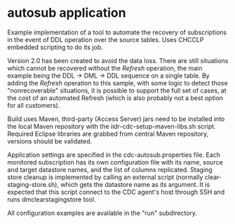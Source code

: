 
# autosub application

Example implementation of a tool to automate the recovery of subscriptions in the event of DDL operation over the source tables. Uses CHCCLP embedded scripting to do its job.

Version 2.0 has been created to avoid the data loss.
There are still situations which cannot be recovered without the *Refresh* operation, the main example being the DDL -> DML -> DDL sequence on a single table.
By adding the *Refresh* operation to this sample, with some logic to detect those "nonrecoverable" situations, it is possible to support the full set of cases, at the cost of an automated Refresh (which is also probably not a best option for all customers).

Build uses Maven, third-party (Access Server) jars need to be installed into the local Maven repository with the iidr-cdc-setup-maven-libs.sh script.
Required Eclipse libraries are grabbed from central Maven repository, versions should be validated.

Application settings are specified in the cdc-autosub.properties file.
Each monitored subscription has its own configuration file with its name, source and target datastore names, and the list of columns replicated.
Staging store cleanup is implemented by calling an external script (normally clear-staging-store.sh), which gets the datastore name as its argument. It is expected that this script connect to the CDC agent's host through SSH and runs dmclearstagingstore tool.

All configuration examples are available in the "run" subdirectory.
